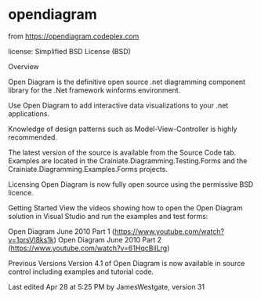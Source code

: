 # opendiagram

from https://opendiagram.codeplex.com

license: Simplified BSD License (BSD)



Overview

Open Diagram is the definitive open source .net diagramming component library for the .Net framework winforms environment.

Use Open Diagram to add interactive data visualizations to your .net applications.

Knowledge of design patterns such as Model-View-Controller is highly recommended.

The latest version of the source is available from the Source Code tab. Examples are located in the Crainiate.Diagramming.Testing.Forms and the Crainiate.Diagramming.Examples.Forms projects.

Licensing
Open Diagram is now fully open source using the permissive BSD licence.

Getting Started
View the videos showing how to open the Open Diagram solution in Visual Studio and run the examples and test forms:

Open Diagram June 2010 Part 1 (https://www.youtube.com/watch?v=1prsVl8ks1k)
Open Diagram June 2010 Part 2 (https://www.youtube.com/watch?v=61HqcBilLrg)

Previous Versions
Version 4.1 of Open Diagram is now available in source control including examples and tutorial code.

Last edited Apr 28 at 5:25 PM by JamesWestgate, version 31
